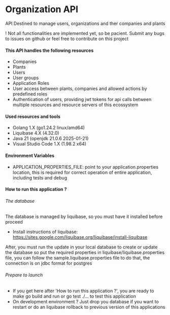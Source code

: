 # Organization API

API Destined to manage users, organizations and ther companies and plants

! Not all functionalities are implemented yet, so be pacient. Submit any bugs to issues on github or feel free to contribute on this project

#### This API handles the following resources
- Companies
- Plants
- Users
- User groups
- Application Roles
- User access between plants, companies and allowed actions by predefined roles
- Authentication of users, providing jwt tokens for api calls between multiple resources and resource servers of this ecossystem

#### Used resources and tools

- Golang 1.X (go1.24.2 linux/amd64)
- Liquibase 4.X (4.32.0)
- Java 21 (openjdk 21.0.6 2025-01-21)
- Visual Studio Code 1.X (1.98.2 x64)

#### Environment Variables

- APPLICATION_PROPERTIES_FILE: point to your application.properties location, this is required for correct operation of entire application, including tests and debug

#### How to run this application ?

###### The database

The database is managed by liquibase, so you must have it installed before proceed

- Install instructions of liquibase: https://sites.google.com/liquibase.org/liquibase/install-liquibase

After, you must run the update in your local database to create or update the database so put the required properties in liquibase/liquibase.properties file, you can follow the sample.liquibase.properties file to do that, the connection is on jdbc format for postgres

###### Prepare to launch

- If you get here after 'How to run this application ?', you are ready to make go build and run or go test ./... to test this application
- On development environment ? Just drop you database if you want to restart or do an liquibase rollback to previous version of this applications